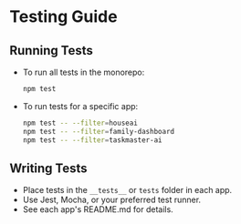 # Testing Guide

## Running Tests

- To run all tests in the monorepo:

  ```sh
  npm test
  ```

- To run tests for a specific app:

  ```sh
  npm test -- --filter=houseai
  npm test -- --filter=family-dashboard
  npm test -- --filter=taskmaster-ai
  ```

## Writing Tests

- Place tests in the `__tests__` or `tests` folder in each app.
- Use Jest, Mocha, or your preferred test runner.
- See each app's README.md for details.
